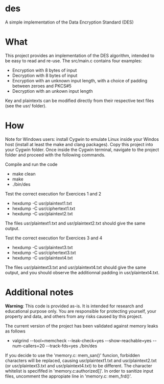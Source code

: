 # des
A simple implementation of the Data Encryption Standard (DES)


# What

This project provides an implementation of the DES algorithm, intended to be easy to read and re-use. The src/main.c contains four examples:
- Encryption with 8 bytes of input
- Decryption with 8 bytes of input
- Encryption with an unknown input length, with a choice of padding between zeroes and PKCS#5
- Decryption with an unkown input length


Key and plaintexts can be modified directly from their respective text files (see the usr/ folder).

# How

Note for Windows users: install Cygwin to emulate Linux inside your Windos host (install at least the make and clang packages). Copy this project into your Cygwin folder. Once inside the Cygwin terminal, navigate to the project folder and proceed with the following commands.

Compile and run the code
- make clean
- make
- ./bin/des


Test the correct execution for Exercices 1 and 2
- hexdump -C usr/plaintext1.txt
- hexdump -C usr/ciphertext1.txt
- hexdump -C usr/plaintext2.txt

The files usr/plaintext1.txt and usr/plaintext2.txt should give the same output.

Test the correct execution for Exercices 3 and 4
- hexdump -C usr/plaintext3.txt
- hexdump -C usr/ciphertext3.txt
- hexdump -C usr/plaintext4.txt

The files usr/plaintext3.txt and usr/plaintext4.txt should give the same output, and you should observe the additionnal padding in usr/plaintext4.txt.

# Additional notes

**Warning**: This code is provided as-is. It is intended for research and educational purpose only. You are responsible for protecting yourself, your property and data, and others from any risks caused by this project.

The current version of the project has been validated against memory leaks as follows
- valgrind --tool=memcheck --leak-check=yes --show-reachable=yes --num-callers=20 --track-fds=yes ./bin/des

If you decide to use the 'memory.c: mem_san()' funcion, forbidden characters will be replaced, causing usr/plaintext1.txt and usr/plaintext2.txt (or usr/plaintext3.txt and usr/plaintext4.txt) to be different. The character whitelist is specififed in 'memory.c:authorized[]'. In order to sanitize input files, uncomment the appropiate line in 'memory.c: mem_frd()'.

